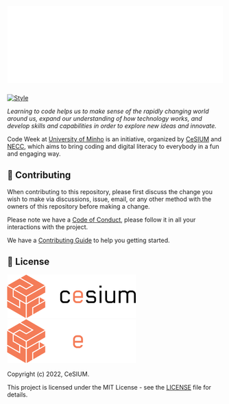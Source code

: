 <h1 align="center">
    <a href="https://codeweek.cesium.di.uminho.pt">
        <img src="public/images/logos/codeweek-full.png">
    </a>
</h1>

[![Style][style-status]][style-workflow]

_Learning to code helps us to make sense of the rapidly changing world around
us, expand our understanding of how technology works, and develop skills and
capabilities in order to explore new ideas and innovate._

Code Week at [University of Minho][uminho] is an initiative, organized by [CeSIUM][cesium] and [NECC][necc], which aims to bring coding and digital literacy to everybody in a fun and engaging way.

## 🤝 Contributing

When contributing to this repository, please first discuss the change you wish
to make via discussions, issue, email, or any other method with the owners of
this repository before making a change.

Please note we have a [Code of Conduct][code_of_conduct], please follow it
in all your interactions with the project.

We have a [Contributing Guide][contributing] to help you getting started.

## 📝 License

<img src=".github/brand/cesium-DARK.svg#gh-light-mode-only" width="300">
<img src=".github/brand/cesium-LIGHT.svg#gh-dark-mode-only" width="300">

Copyright (c) 2022, CeSIUM.

This project is licensed under the MIT License - see the [LICENSE][license]
file for details.

[style-status]: https://github.com/cesium/codeweek/actions/workflows/style.yml/badge.svg
[style-workflow]: https://github.com/cesium/codeweek/actions/workflows/style.yml/badge.svg
[uminho]: https://www.uminho.pt
[cesium]: https://cesium.di.uminho.pt
[necc]: https://necc.di.uminho.pt
[code_of_conduct]: CODE_OF_CONDUCT.md
[contributing]: CONTRIBUTING.md
[license]: LICENSE.txt
